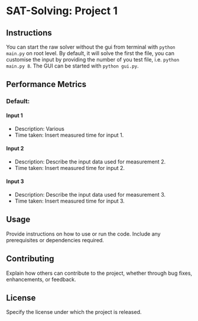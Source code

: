 # SAT-Solving: Project 1 

## Instructions

You can start the raw solver without the gui from terminal with `python main.py` on root level. By default, it will solve the first the file, you can customise the input by providing the number of you test file, i.e. `python main.py 8`. The GUI can be started with `python gui.py`.

## Performance Metrics

### Default:

#### Input 1
- Description: Various 
- Time taken: Insert measured time for input 1.

#### Input 2
- Description: Describe the input data used for measurement 2.
- Time taken: Insert measured time for input 2.

#### Input 3
- Description: Describe the input data used for measurement 3.
- Time taken: Insert measured time for input 3.

<!-- Add more subsections for different inputs as needed -->

## Usage

Provide instructions on how to use or run the code. Include any prerequisites or dependencies required.

## Contributing

Explain how others can contribute to the project, whether through bug fixes, enhancements, or feedback.

## License

Specify the license under which the project is released.
